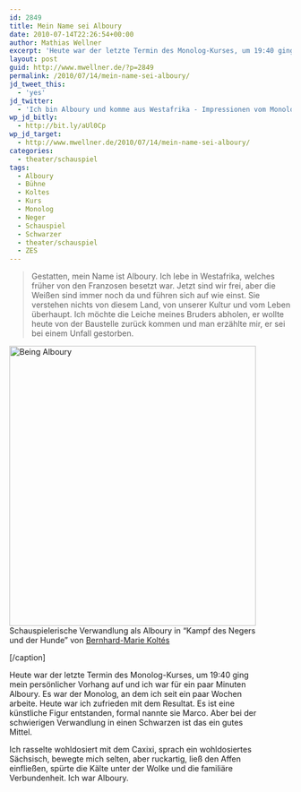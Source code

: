 ```yaml
---
id: 2849
title: Mein Name sei Alboury
date: 2010-07-14T22:26:54+00:00
author: Mathias Wellner
excerpt: 'Heute war der letzte Termin des Monolog-Kurses, um 19:40 ging mein persönlicher Vorhang auf und ich war für ein paar Minuten Alboury. Es war der Monolog, an dem ich seit ein paar Wochen arbeite. Heute war ich zufrieden mit dem Resultat. '
layout: post
guid: http://www.mwellner.de/?p=2849
permalink: /2010/07/14/mein-name-sei-alboury/
jd_tweet_this:
  - 'yes'
jd_twitter:
  - 'Ich bin Alboury und komme aus Westafrika - Impressionen vom Monolog-Kurs. #url#'
wp_jd_bitly:
  - http://bit.ly/aUl0Cp
wp_jd_target:
  - http://www.mwellner.de/2010/07/14/mein-name-sei-alboury/
categories:
  - theater/schauspiel
tags:
  - Alboury
  - Bühne
  - Koltes
  - Kurs
  - Monolog
  - Neger
  - Schauspiel
  - Schwarzer
  - theater/schauspiel
  - ZES
---
```

> Gestatten, mein Name ist Alboury. Ich lebe in Westafrika, welches früher von den Franzosen besetzt war. Jetzt sind wir frei, aber die Weißen sind immer noch da und führen sich auf wie einst. Sie verstehen nichts von diesem Land, von unserer Kultur und vom Leben überhaupt. Ich möchte die Leiche meines Bruders abholen, er wollte heute von der Baustelle zurück kommen und man erzählte mir, er sei bei einem Unfall gestorben. 

<div class="wp-caption aligncenter" style="width: 450px;">
  <a href="http://www.flickr.com/photos/mwellner/4793803975/" title="Being Alboury by mwellner, on Flickr"><img src="http://farm5.static.flickr.com/4114/4793803975_b035939df5.jpg" width="440" height="500" alt="Being Alboury" /></a><br /> Schauspielerische Verwandlung als Alboury in &#8220;Kampf des Negers und der Hunde&#8221; von <a href="http://de.wikipedia.org/wiki/Bernard-Marie_Kolt%C3%A8s">Bernhard-Marie Koltés</a></p> 
  
  <p>
    [/caption]
  </p>
  
  <p>
    Heute war der letzte Termin des Monolog-Kurses, um 19:40 ging mein persönlicher Vorhang auf und ich war für ein paar Minuten Alboury. Es war der Monolog, an dem ich seit ein paar Wochen arbeite. Heute war ich zufrieden mit dem Resultat. Es ist eine künstliche Figur entstanden, formal nannte sie Marco. Aber bei der schwierigen Verwandlung in einen Schwarzen ist das ein gutes Mittel.
  </p>
  
  <p>
    Ich rasselte wohldosiert mit dem Caxixi, sprach ein wohldosiertes Sächsisch, bewegte mich selten, aber ruckartig, ließ den Affen einfließen, spürte die Kälte unter der Wolke und die familiäre Verbundenheit. Ich war Alboury.
  </p>